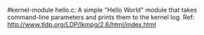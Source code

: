 #kernel-module
hello.c: A simple "Hello World" module that takes command-line parameters and prints them to the kernel log.
Ref: http://www.tldp.org/LDP/lkmpg/2.6/html/index.html

